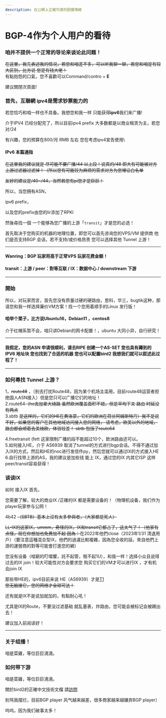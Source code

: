 ```yaml
---
description: 在公網上正確可達的困擾情緒
---
```


# BGP-4作为个人用户的看待

### 咱并不提供一个正常的导论来谈论此问题！

~~在这里，我先表述我的情况，若您和咱差不多，可以听我聊一聊，若您和咱是有较大区别，比方说 您是有钱大佬！~~\
有點抱怨的口氣，您不喜歡可以Command/contro + **E**

建议關閉次頁面!

### 首先，互聯網 ipv4是需求钞票能力的

若您恰巧和咱一样也不具备。我想您和我一样 只能获得**ipv6**我们来广播!

介于IPV4 已经分配完了，所以目前ipv4 prefix 大多数都是以商业租赁为主，若您对/24

有兴趣，您的预算在800/月 RMB 左右 您在考虑ipv4宣告使用\


#### IPv6 本篇通指

~~在这里我的建议就是 尽可能不要广播/44 以上段！说真的/48 即大有可能被对方上游过滤器过滤掉！（所以您有可能较为麻烦的需求对方为您增设白名单~~

~~友好的建议是/40\~/44，当然若您有pi您才是巨巨！~~

所以，当您拥有ASN，

ipv6 prefix，

以及您的prefix由您的lir添加了RPKI



然後尋找一個 一个能够為您广播的上游「`transit`」才是您的必选！

首先取决于您购买的机器的地理位置，即您可以首先咨询您的VPS/VM 提供商 他们是否支持BGP 会话，若不支持/或价格昂贵 您可以选择其他 Tunnel 上游！

***

#### Wanring：BGP 玩家将高于正常VPS 玩家花费金额！

####

#### transit：上游   /  peer：對等互联 /   IX：数据中心   / downstream 下游

***

### 開始

所以，对玩家而言，首先您没有质量过硬的硬路由，思科，华三，bugtik这种，那请您和我一样选择廉价VM方案！找一个您用着顺手的Linux 发行版！

#### 咱举个栗子，比方说Ubuntu16，Debian11 ，centos8

介于红帽系暂不会，咱只讲Debian的网卡配置！，ubuntu 大同小异，自行研究！

***

#### 我假定，您的ASN 申请很顺利，请去RIPE 创建一个AS-SET 您也具有薅到的IPV6 地址块 您也找到了合适的机器 您也可以配置bird2 我想我们就可以叙述此过程了！

***

### 如何尋找 Tunnel 上游？

1，~~route48~~ ，（别去打扰Route48，因为某个机场主滥用，目前route48运营者拒绝国人ASN接入）但是您只可以广播它们的地址！ \
2.route64~~（he去加拿大绕路 虽然欧洲覆盖面积不错，但是平均下来 路由 时延没有两点~~\
&#x20;3.sbtb ~~是这样的，它们的HE在费洛蒙，它们的欧洲在荷兰阿姆斯特丹）我不是说不好，如果您的客户在其他地域访问接入您的网络， 请考虑，欧美以外的地域，路由都会顺着去美绕欧，体验较差！ sbtb 包括了route64~~&#x20;

4.freetransit (fett 这家限制广播的段不能超过10个，欧洲路由还可以。\
5.如何接入HE，介于 AS6939 取消了tunnel的方式进行bgp会话。不得不通过加入IX的方式，然后和HE的noc进行发信件py，然后您就可以通过IX的方式接入HE\
6.自行找带上游的AS，我的建议是加些钱 能上 IX，通过您的IX 内其它ISP 这样peer/transit容易获得！

### 谈谈IX

如何 接入IX 首先，

您需要了解，较大的商业IX /正確的IX 都是需要设备的！（物理机设备，我们作为player玩家参与公网！&#x20;

4b42 ~~（SBTB）基本上沒有太多參與者，（大家都是死人）~~

~~LL-IX的这家IX，ummm，奇怪的IX，IX和transit它都占了，这太气了！（他家有点怪，现在你想加也免费加不起  因為：~~在2022年他們close（2023年1/31 清退用戶）（要注意這種混合型IX，他們的過濾比較複雜，因為您全收的話，來自他們上游的運營商的對等可能會打進您的網）

您没有设备（咱窮的叮噹響，託不起管，租不起1U），和我一样！选择小众且说得过去的IX join！较大可能性对方会要求您 购买它们的VM才可以进行IX ，才有机会join IX

那些带HE的，ipv6目前来说 HE（AS6939）才是[T1](https://en.wikipedia.org/wiki/Tier\_1\_network)\
~~您无脑接它，您的网络才全球可达！~~

还有就是IX不是说加就加的，有點耐心吼！

尤其是IX的Route，不要没过滤基础 就乱塞表，炸路由，您可能会被标记会被踢出去！

建议加入前阅读好！

***

### 关于组播！&#x20;

咱是菜雞，等位巨巨澆澆。

### &#x20;如何带下游

咱是菜雞，等位巨巨澆澆。

關於bird2的正確中文技術文檔 請[訪問](https://wiki.skywolf.cloud/)



别骂我摆烂，目前BGP player 风气越来越差，很多商家越来越嫌弃BGP player）

呜呜，因为我们破事太多！
